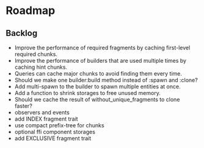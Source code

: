 # Roadmap

## Backlog

- Improve the performance of required fragments by caching first-level required chunks.
- Improve the performance of builders that are used multiple times by caching hint chunks.
- Queries can cache major chunks to avoid finding them every time.
- Should we make one builder:build method instead of :spawn and :clone?
- Add multi-spawn to the builder to spawn multiple entities at once.
- Add a function to shrink storages to free unused memory.
- Should we cache the result of without_unique_fragments to clone faster?
- observers and events
- add INDEX fragment trait
- use compact prefix-tree for chunks
- optional ffi component storages
- add EXCLUSIVE fragment trait
